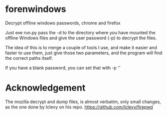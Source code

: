 # forenwindows
Decrypt offline windows passwords, chrome and firefox

Just exe run.py pass the -d to the directory where you have mounted the offline Windows files and give the user password (-p) to decrypt the files. 

The idea of this is to merge a couple of tools I use, and make it easier and faster to use them, just give those two parameters, and the program will find the correct paths itself.

If you have a blank password, you can set that with -p '' 


# Acknowledgement

The mozilla decrypt and dump files, is almost verbatim, only small changes, as the one done by lclevy on his repo.
https://github.com/lclevy/firepwd


